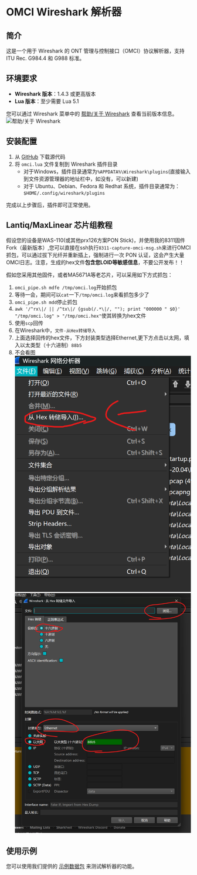 # OMCI Wireshark 解析器

## 简介

这是一个用于 Wireshark 的 ONT 管理与控制接口（OMCI）协议解析器，支持 ITU Rec. G984.4 和 G988 标准。

## 环境要求

- **Wireshark 版本**：1.4.3 或更高版本
- **Lua 版本**：至少需要 Lua 5.1

您可以通过 Wireshark 菜单中的 [帮助/关于 Wireshark][def] 查看当前版本信息。
![帮助/关于 Wireshark][def]

## 安装配置

1. 从 [GitHub](https://github.com/xiao-k233/omci-wireshark-dissector) 下载源代码
2. 将 `omci.lua` 文件复制到 Wireshark 插件目录
   - 对于Windows，插件目录通常为`%APPDATA%\Wireshark\plugins`(直接输入到文件资源管理器的地址栏中，如没有，可以新建)
   - 对于 Ubuntu、Debian、Fedora 和 Redhat 系统，插件目录通常为：`$HOME/.config/wireshark/plugins`

完成以上步骤后，插件即可正常使用。

## Lantiq/MaxLinear 芯片组教程

假设您的设备是WAS-110(或其他prx126方案PON Stick)，并使用我的8311固件Fork（最新版本）,您可以直接在ssh执行`8311-capture-omci-msg.sh`来进行OMCI抓包，可以通过拔下光纤并重新插上，强制进行一次 PON 认证，这会产生大量OMCI日志。注意，生成的hex文件**包含您LOID等敏感信息**，不要公开发布！！

假如您采用其他固件，或者MA5671A等老芯片，可以采用如下方式抓包：
1. `omci_pipe.sh mdfe /tmp/omci.log`开始抓包
2. 等待一会，期间可以`cat`一下`/tmp/omci.log`来看抓包多少了
3. `omci_pipe.sh mdd`停止抓包
4. `awk '/^rx\|/ || /^tx\|/ {gsub(/.*\|/, ""); print "000000 " $0}' "/tmp/omci.log" > "/tmp/omci.hex"`使其转换为hex文件
5. 使用`scp`回传
6. 在Wireshark中，`文件-从Hex转储导入`
7. 上面选择回传的hex文件，下方封装类型选择Ethernet,更下方点击以太网，填入以太类型（十六进制）`88b5`
8. 不会看图
![导入Hex文件步骤1](https://github.com/xiao-k233/omci-wireshark-dissector/raw/master/guide-one.png)
![导入Hex文件步骤2](https://github.com/xiao-k233/omci-wireshark-dissector/raw/master/guide-two.png)

## 使用示例

您可以使用我们提供的 [示例数据包](https://github.com/xiao-k233/omci-wireshark-dissector/blob/master/omci-example.pcap?raw=true) 来测试解析器的功能。


[def]: https://github.com/xiao-k233/omci-wireshark-dissector/raw/master/wirehark-about.png